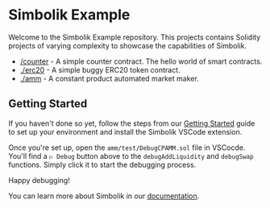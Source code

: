 # Simbolik Example

Welcome to the Simbolik Example repository. This projects contains Solidity projects of varying complexity to showcase the capabilities of Simbolik.

* [/counter](./counter) - A simple counter contract. The hello world of smart contracts.
* [./erc20](./erc20) - A simple buggy ERC20 token contract.
* [./amm](./amm) - A constant product automated market maker.

## Getting Started

If you haven't done so yet, follow the steps from our [Getting Started](https://docs.runtimeverification.com/simbolik/overview/getting-started) guide to set up your environment and install the Simbolik VSCode extension.

Once you're set up, open the `amm/test/DebugCPAMM.sol` file in VSCocde.
You'll find a `▷ Debug` button above to the `debugAddLiquidity` and `debugSwap` functions.
Simply click it to start the debugging process.

Happy debugging!

You can learn more about Simbolik in our [documentation](https://docs.runtimeverification.com/simbolik).
